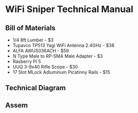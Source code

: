# WiFi Sniper Technical Manual 


## Bill of Materials
+ 1/4 8ft Lumber - $3
+ Tupavco TP513 Yagi WiFi Antenna 2.4GHz - $38
+ ALFA AWUS036ACH - $59
+ N Type Male to RP-SMA Male Adapter - $3
+ Rasberry Pi 5
+ UUQ 3-9x40 Rifle Scope - $30
+ 17 Slot MLock Adluminum Picatinny Rails - $15

## Technical Diagram


## Assem
